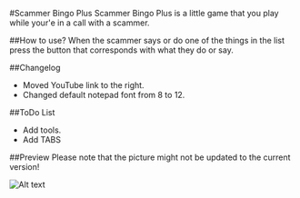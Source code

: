 #Scammer Bingo Plus
Scammer Bingo Plus is a little game that you play while your'e in a call with a scammer.

##How to use?
When the scammer says or do one of the things in the list press the button that corresponds with what they do or say.

##Changelog
- Moved YouTube link to the right.
- Changed default notepad font from 8 to 12.

##ToDo List
- Add tools.
- Add TABS

##Preview 
Please note that the picture might not be updated to the current version!

![Alt text](http://i.imgur.com/luupixG.png "Screenshot")

